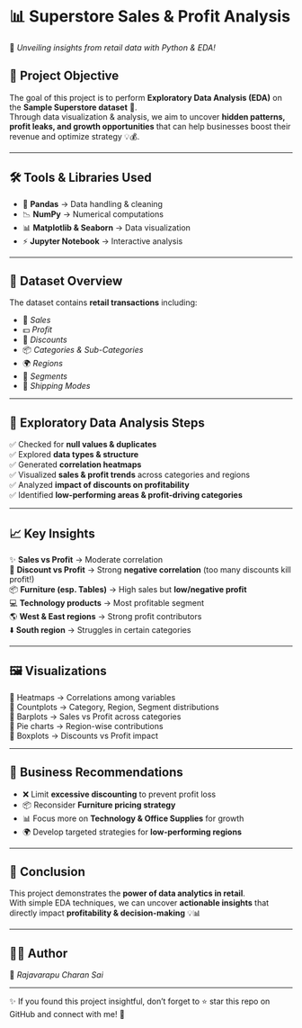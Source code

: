 # 📊 Superstore Sales & Profit Analysis  
🚀 *Unveiling insights from retail data with Python & EDA!*  

## 🎯 Project Objective  
The goal of this project is to perform **Exploratory Data Analysis (EDA)** on the **Sample Superstore dataset** 🏪.  
Through data visualization & analysis, we aim to uncover **hidden patterns, profit leaks, and growth opportunities** that can help businesses boost their revenue and optimize strategy 💡💰.  

---

## 🛠️ Tools & Libraries Used  
- 🐼 **Pandas** → Data handling & cleaning  
- 📉 **NumPy** → Numerical computations  
- 📊 **Matplotlib & Seaborn** → Data visualization  
- ⚡ **Jupyter Notebook** → Interactive analysis  

---

## 📂 Dataset Overview  
The dataset contains **retail transactions** including:  
- 🛒 *Sales*  
- 💵 *Profit*  
- 🎁 *Discounts*  
- 📦 *Categories & Sub-Categories*  
- 🌍 *Regions*  
- 👥 *Segments*  
- 🚚 *Shipping Modes*  

---

## 🔎 Exploratory Data Analysis Steps  
✅ Checked for **null values & duplicates**  
✅ Explored **data types & structure**  
✅ Generated **correlation heatmaps**  
✅ Visualized **sales & profit trends** across categories and regions  
✅ Analyzed **impact of discounts on profitability**  
✅ Identified **low-performing areas & profit-driving categories**  

---

## 📈 Key Insights  
✨ **Sales vs Profit** → Moderate correlation  
💸 **Discount vs Profit** → Strong **negative correlation** (too many discounts kill profit!)  
📦 **Furniture (esp. Tables)** → High sales but **low/negative profit**  
💻 **Technology products** → Most profitable segment  
🌎 **West & East regions** → Strong profit contributors  
⬇️ **South region** → Struggles in certain categories  

---

## 🖼️ Visualizations  
📌 Heatmaps → Correlations among variables  
📌 Countplots → Category, Region, Segment distributions  
📌 Barplots → Sales vs Profit across categories  
📌 Pie charts → Region-wise contributions  
📌 Boxplots → Discounts vs Profit impact  

---

## 🚀 Business Recommendations  
- ❌ Limit **excessive discounting** to prevent profit loss  
- 📦 Reconsider **Furniture pricing strategy**  
- 📊 Focus more on **Technology & Office Supplies** for growth  
- 🌍 Develop targeted strategies for **low-performing regions**  

---

## 🌟 Conclusion  
This project demonstrates the **power of data analytics in retail**.  
With simple EDA techniques, we can uncover **actionable insights** that directly impact **profitability & decision-making** 💡📊  

---

## 👨‍💻 Author  
👤 *Rajavarapu Charan Sai*  


---

✨ If you found this project insightful, don’t forget to ⭐ star this repo on GitHub and connect with me! 🚀  

